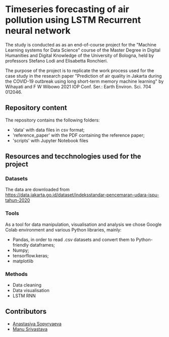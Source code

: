 # Timeseries forecasting of air pollution using LSTM Recurrent neural network

The study is conducted as as an end-of-course project for the "Machine Learning systems for Data Science" course of the Master Degree in Digital Humanities and Digital Knowledge of the University of Bologna, held by professors Stefano Lodi and Elisabetta Ronchieri.

The purpose of the project is to replicate the work process used for the case study in the research paper "Prediction of air quality in Jakarta during the COVID-19 outbreak using long short-term memory machine learning" by Wihayati and F W Wibowo 2021 IOP Conf. Ser.: Earth Environ. Sci. 704 012046.

## Repository content
The repository contains the following folders:
- 'data' with data files in csv format;
- 'reference_paper' with the PDF containing the reference paper;
- 'scripts' with Jupyter Notebook files 

## Resources and tecchnologies used for the project

### Datasets
The data are downloaded from https://data.jakarta.go.id/dataset/indeksstandar-pencemaran-udara-ispu-tahun-2020

### Tools
As a tool for data manipulation, visualisation and analysis we chose Google Colab environment and various Python libraries, mainly: 
-	Pandas, in order to read .csv datasets and convert them to Python-friendly dataframes;
- Numpy;
- tensorflow.keras;
- matplotlib

### Methods
- Data cleaning
- Data visualisation
- LSTM RNN

## Contributors
- <a href="https://github.com/AnastasiyaSopyryaeva">Anastasiya Sopyryaeva</a>
- <a href="https://github.com/ManuSrivastava1">Manu Srivastava</a>



